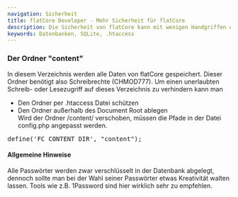 ```yaml
---
navigation: Sicherheit
title: flatCore Developer - Mehr Sicherheit für flatCore
description: Die Sicherheit von flatCore kann mit wenigen Handgriffen effektiv erhöht werden. Hier einige Tipps.
keywords: Datenbanken, SQLite, .htaccess
---
```


### Der Ordner "content"

In diesem Verzeichnis werden alle Daten von flatCore gespeichert. Dieser Ordner benötigt also Schreibrechte (CHMOD777). Um einen unerlaubten Schreib- oder Lesezugriff auf dieses Verzeichnis zu verhindern kann man

* Den Ordner per .htaccess Datei schützen
* Den Ordner außerhalb des Document Root ablegen<br>Wird der Ordner /content/ verschoben, müssen die Pfade in der Datei config.php angepasst werden.

<pre>define('FC_CONTENT_DIR', "content");</pre>

#### Allgemeine Hinweise

Alle Passwörter werden zwar verschlüsselt in der Datenbank abgelegt, dennoch sollte man bei der Wahl seiner Passwörter etwas Kreativität walten lassen. Tools wie z.B. 1Password sind hier wirklich sehr zu empfehlen.